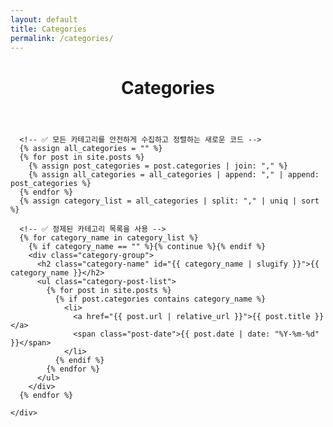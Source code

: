 ```yaml
---
layout: default
title: Categories
permalink: /categories/
---
```


<div class="post-content-area">
  <header class="post-header">
    <h1 class="post-title">Categories</h1>
  </header>
  
  <div class="post-body">
    <div class="category-archive">
      
      <!-- ✅ 모든 카테고리를 안전하게 수집하고 정렬하는 새로운 코드 -->
      {% assign all_categories = "" %}
      {% for post in site.posts %}
        {% assign post_categories = post.categories | join: "," %}
        {% assign all_categories = all_categories | append: "," | append: post_categories %}
      {% endfor %}
      {% assign category_list = all_categories | split: "," | uniq | sort %}

      <!-- ✅ 정제된 카테고리 목록을 사용 -->
      {% for category_name in category_list %}
        {% if category_name == "" %}{% continue %}{% endif %}
        <div class="category-group">
          <h2 class="category-name" id="{{ category_name | slugify }}">{{ category_name }}</h2>
          <ul class="category-post-list">
            {% for post in site.posts %}
              {% if post.categories contains category_name %}
                <li>
                  <a href="{{ post.url | relative_url }}">{{ post.title }}</a>
                  <span class="post-date">{{ post.date | date: "%Y-%m-%d" }}</span>
                </li>
              {% endif %}
            {% endfor %}
          </ul>
        </div>
      {% endfor %}

    </div>
  </div>
</div>
